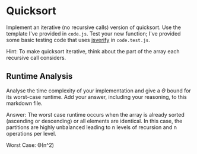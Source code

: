 # Quicksort

Implement an iterative (no recursive calls) version of quicksort. Use the
template I've provided in `code.js`. Test your new function; I've provided some
basic testing code that uses [jsverify](https://jsverify.github.io/) in
`code.test.js`.

Hint: To make quicksort iterative, think about the part of the array each
recursive call considers.

## Runtime Analysis

Analyse the time complexity of your implementation and give a $\Theta$ bound for
its worst-case runtime. Add your answer, including your reasoning, to this
markdown file.  

Answer: The worst case runtime occurs when the array is already sorted (ascending or descending) or all elements are identical. In this case, the partitions are highly unbalanced leading to n levels of recursion and n operations per level. 

Worst Case: Θ(n^2)
